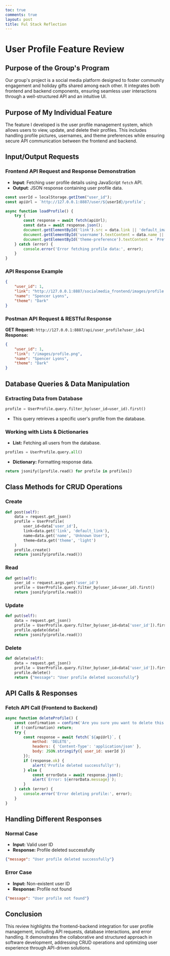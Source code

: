 ```yaml
---
toc: true
comments: true
layout: post
title: Ful Stack Reflection
---
```

# User Profile Feature Review

## Purpose of the Group's Program
Our group's project is a social media platform designed to foster community engagement and holiday gifts shared among each other. It integrates both frontend and backend components, ensuring seamless user interactions through a well-structured API and an intuitive UI.

## Purpose of My Individual Feature
The feature I developed is the user profile management system, which allows users to view, update, and delete their profiles. This includes handling profile pictures, usernames, and theme preferences while ensuring secure API communication between the frontend and backend.

## Input/Output Requests
### Frontend API Request and Response Demonstration
- **Input**: Fetching user profile details using JavaScript `fetch` API.
- **Output**: JSON response containing user profile data.

```javascript
const userId = localStorage.getItem("user_id");
const apiUrl = `http://127.0.0.1:8887/user/${userId}/profile`;

async function loadProfile() {
    try {
        const response = await fetch(apiUrl);
        const data = await response.json();
        document.getElementById('link').src = data.link || 'default_image.png';
        document.getElementById('username').textContent = data.name || 'Unknown User';
        document.getElementById('theme-preference').textContent = `Preferred Theme: ${data.theme || 'Light'}`;
    } catch (error) {
        console.error('Error fetching profile data:', error);
    }
}
```

### API Response Example
```json
{
    "user_id": 1,
    "link": "http://127.0.0.1:8887/socialmedia_frontend/images/profile.png",
    "name": "Spencer Lyons",
    "theme": "Dark"
}
```

### Postman API Request & RESTful Response
**GET Request:** `http://127.0.0.1:8887/api/user_profile?user_id=1`
**Response:**
```json
{
    "user_id": 1,
    "link": "/images/profile.png",
    "name": "Spencer Lyons",
    "theme": "Dark"
}
```

## Database Queries & Data Manipulation
### Extracting Data from Database
```python
profile = UserProfile.query.filter_by(user_id=user_id).first()
```
- This query retrieves a specific user's profile from the database.

### Working with Lists & Dictionaries
- **List:** Fetching all users from the database.
```python
profiles = UserProfile.query.all()
```
- **Dictionary:** Formatting response data.
```python
return jsonify([profile.read() for profile in profiles])
```

## Class Methods for CRUD Operations
### Create
```python
def post(self):
    data = request.get_json()
    profile = UserProfile(
        user_id=data['user_id'],
        link=data.get('link', 'default_link'),
        name=data.get('name', 'Unknown User'),
        theme=data.get('theme', 'light')
    )
    profile.create()
    return jsonify(profile.read())
```

### Read
```python
def get(self):
    user_id = request.args.get('user_id')
    profile = UserProfile.query.filter_by(user_id=user_id).first()
    return jsonify(profile.read())
```

### Update
```python
def put(self):
    data = request.get_json()
    profile = UserProfile.query.filter_by(user_id=data['user_id']).first()
    profile.update(data)
    return jsonify(profile.read())
```

### Delete
```python
def delete(self):
    data = request.get_json()
    profile = UserProfile.query.filter_by(user_id=data['user_id']).first()
    profile.delete()
    return {"message": "User profile deleted successfully"}
```

## API Calls & Responses
### Fetch API Call (Frontend to Backend)
```javascript
async function deleteProfile() {
    const confirmation = confirm('Are you sure you want to delete this profile?');
    if (!confirmation) return;
    try {
        const response = await fetch(`${apiUrl}`, {
            method: 'DELETE',
            headers: { 'Content-Type': 'application/json' },
            body: JSON.stringify({ user_id: userId })
        });
        if (response.ok) {
            alert('Profile deleted successfully!');
        } else {
            const errorData = await response.json();
            alert(`Error: ${errorData.message}`);
        }
    } catch (error) {
        console.error('Error deleting profile:', error);
    }
}
```

## Handling Different Responses
### Normal Case
- **Input:** Valid user ID
- **Response:** Profile deleted successfully
```json
{"message": "User profile deleted successfully"}
```

### Error Case
- **Input:** Non-existent user ID
- **Response:** Profile not found
```json
{"message": "User profile not found"}
```

## Conclusion
This review highlights the frontend-backend integration for user profile management, including API requests, database interactions, and error handling. It demonstrates the collaborative and structured approach in software development, addressing CRUD operations and optimizing user experience through API-driven solutions.
